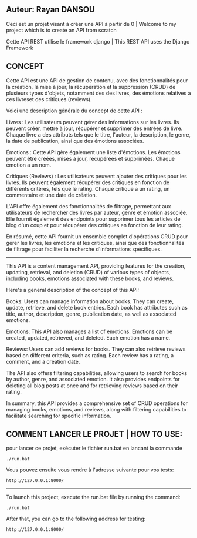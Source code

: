 Auteur: Rayan DANSOU
------




Ceci est un projet visant à créer une API à partir de 0 | Welcome to my project which is to create an API from scratch



Cette API REST utilise le framework django | This REST API uses the Django Framework 


CONCEPT
----

Cette API est une API de gestion de contenu, avec des fonctionnalités pour la création, la mise à jour, la récupération et la suppression (CRUD) de plusieurs types d'objets, notamment des  des livres, des émotions relatives à ces livreset des critiques (reviews).

Voici une description générale du concept de cette API :

Livres : Les utilisateurs peuvent gérer des informations sur les livres. Ils peuvent créer, mettre à jour, récupérer et supprimer des entrées de livre. Chaque livre a des attributs tels que le titre, l'auteur, la description, le genre, la date de publication, ainsi que des émotions associées.

Émotions : Cette API gère également une liste d'émotions. Les émotions peuvent être créées, mises à jour, récupérées et supprimées. Chaque émotion a un nom.

Critiques (Reviews) : Les utilisateurs peuvent ajouter des critiques pour les livres. Ils peuvent également récupérer des critiques en fonction de différents critères, tels que le rating. Chaque critique a un rating, un commentaire et une date de création.

L'API offre également des fonctionnalités de filtrage, permettant aux utilisateurs de rechercher des livres par auteur, genre et émotion associée. Elle fournit également des endpoints pour supprimer tous les articles de blog d'un coup et pour récupérer des critiques en fonction de leur rating.

En résumé, cette API fournit un ensemble complet d'opérations CRUD pour gérer les livres, les émotions et les critiques, ainsi que des fonctionnalités de filtrage pour faciliter la recherche d'informations spécifiques.


--------------------------------------

This API is a content management API, providing features for the creation, updating, retrieval, and deletion (CRUD) of various types of objects, including books, emotions associated with these books, and reviews.

Here's a general description of the concept of this API:

Books: Users can manage information about books. They can create, update, retrieve, and delete book entries. Each book has attributes such as title, author, description, genre, publication date, as well as associated emotions.

Emotions: This API also manages a list of emotions. Emotions can be created, updated, retrieved, and deleted. Each emotion has a name.

Reviews: Users can add reviews for books. They can also retrieve reviews based on different criteria, such as rating. Each review has a rating, a comment, and a creation date.

The API also offers filtering capabilities, allowing users to search for books by author, genre, and associated emotion. It also provides endpoints for deleting all blog posts at once and for retrieving reviews based on their rating.

In summary, this API provides a comprehensive set of CRUD operations for managing books, emotions, and reviews, along with filtering capabilities to facilitate searching for specific information.




COMMENT LANCER LE PROJET | HOW TO USE:
-----

pour lancer ce projet, exécuter le fichier run.bat en lancant la commande

    ./run.bat

Vous pouvez ensuite vous rendre à l'adresse suivante pour vos tests:  
        
    http://127.0.0.1:8000/


--------------------------------------

To launch this project, execute the run.bat file by running the command:

    ./run.bat

After that, you can go to the following address for testing: 
    
    http://127.0.0.1:8000/








 
